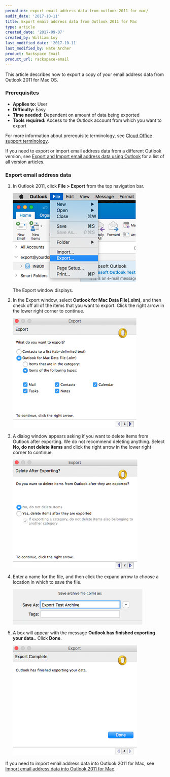 ```yaml
---
permalink: export-email-address-data-from-outlook-2011-for-mac/
audit_date: '2017-10-11'
title: Export email address data from Outlook 2011 for Mac
type: article
created_date: '2017-09-07'
created_by: William Loy
last_modified_date: '2017-10-11'
last_modified_by: Nate Archer
product: Rackspace Email
product_url: rackspace-email
---
```


This article describes how to export a copy of your email address data from Outlook 2011 for Mac OS.

### Prerequisites

- **Applies to:** User
- **Difficulty:** Easy
- **Time needed:**  Dependent on amount of data being exported
- **Tools required:**  Access to the Outlook account from which you want to export

For more information about prerequisite terminology, see [Cloud Office support terminology](/support/how-to/cloud-office-support-terminology/).

If you need to export or import email address data from a different Outlook version, see [Export and Import email address data using Outlook](/support/how-to/export-and-import-email-address-data-using-outlook) for a list of all version articles.

### Export email address data

1. In Outlook 2011, click **File > Export** from the top navigation bar.

   ![](file_export2011.png)
   
   The Export window displays.

2. In the Export window, select **Outlook for Mac Data File(.olm)**, and then check off all of the items that you want to export. Click the right arrow in the lower right corner to continue.

    ![](items_export2011.png)

3. A dialog window appears asking if you want to delete items from Outlook after exporting. We do not recommend deleting anything. Select **No, do not delete items** and click the right arrow in the lower right corner to continue.

    ![](delete_export2011.png)

4. Enter a name for the file, and then click the expand arrow to choose a location in which to save the file.

    ![](save_as2011.png)

5. A box will appear with the message **Outlook has finished exporting your data.**. Click **Done**.

    ![](export_complete2011.png)

If you need to import email address data into Outlook 2011 for Mac, see [Import email address data into Outlook 2011 for Mac](/support/how-to/import-email-address-data-into-outlook-2011-for-mac).

